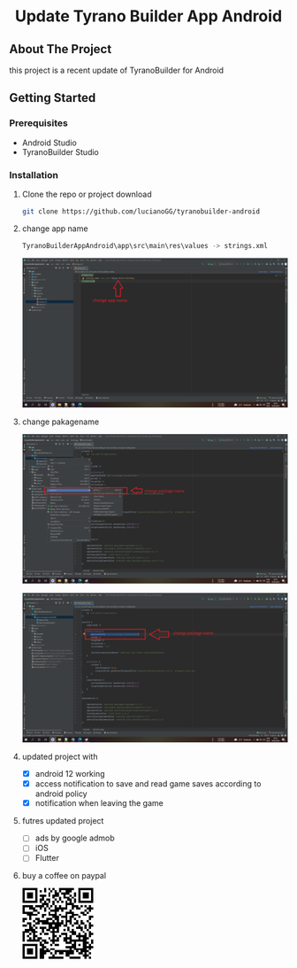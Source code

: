 <h1 align="center">Update Tyrano Builder App Android</h1>

<!-- ABOUT THE PROJECT -->
## About The Project
this project is a recent update of TyranoBuilder for Android

<!-- GETTING STARTED -->
## Getting Started
### Prerequisites
   * Android Studio
   * TyranoBuilder Studio

### Installation
1. Clone the repo or project download
   ```sh
   git clone https://github.com/lucianoGG/tyranobuilder-android
   ```

2. change app name
   ```sh
   TyranoBuilderAppAndroid\app\src\main\res\values -> strings.xml
   ```
   
   ![alt text](images-ignore/change-app-name.png)
   
   
3. change pakagename

   ![alt text](images-ignore/change-package-name.png)

   ![alt text](images-ignore/change-package-name2.png)


4. updated project with
   - [x] android 12 working
   - [x] access notification to save and read game saves according to android policy
   - [x] notification when leaving the game

5. futres updated project
   - [ ] ads by google admob
   - [ ] iOS
   - [ ] Flutter

6. buy a coffee on paypal

   ![alt text](images-ignore/QRCode.png)

